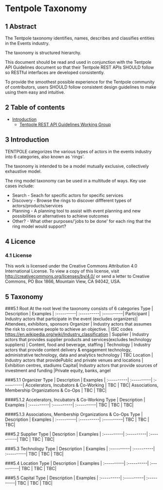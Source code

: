 # Tentpole Taxonomy

## 1 Abstract

The Tentpole taxonomy identifies, names, describes and classifies entities in the Events industry.

The taxonomy is structured hierarchy.

This document should be read and used in conjunction with the Tentpole API Guidelines document so that their Tentpole REST APIs SHOULD follow so RESTful interfaces are developed consistently.

To provide the smoothest possible experience for the Tentpole community of contributors, users SHOULD follow consistent design guidelines to make using them easy and intuitive.

## 2 Table of contents
<!-- TOC depthFrom:1 depthTo:3 withLinks:1 updateOnSave:1 orderedList:0 -->

- [Introduction](#Introduction)
	- [Tentpole REST API Guidelines Working Group](#Tentpole-rest-api-guidelines-working-group)

<!-- /TOC -->

## 3 Introduction
TENTPOLE categorizes the various types of actors in the events industry into 6 categories, also known as 'rings'. 

The taxonomy is intended to be a model mutually exclusive, collectively exhaustive model.

The ring model taxonomy can be used in a multitude of ways. Key use cases include:

* Search - Seach for specific actors for specific services
* Discovery - Browse the rings to discover diffferent types of actors/products/services
* Planning - A planning tool to assist with event planning and new possibilities or alternatives to achieve outcomes 
* Other? - What other purposes/'jobs to be done' for each ring that the ring model would support?


## 4 Licence

### 4.1 License

This work is licensed under the Creative Commons Attribution 4.0 International License.
To view a copy of this license, visit http://creativecommons.org/licenses/by/4.0/ or send a letter to Creative Commons, PO Box 1866, Mountain View, CA 94042, USA.

## 5 Taxonomy

###5.1 Root 
At the root level the taxonomy consists of 6 categories
Type | Description | Examples |
:----------| :----------| :----------| 
Participant | Industry actors that participate in the event (excludes organizers)| Attendees, exhibitors, sponsors
Organizer | Industry actors that assumes the risk to convene people to achieve an objective. | ISIC codes https://en.wikipedia.org/wiki/Industry_classification |
Supplier | Industry actors that provides supplier products and services(excludes technology suppliers) | Content, food and beverage, staffing |
Technology | Industry actors that provide content delivery & engagement technology, administrative technology, data and analytics technology | TBC
Location | Industry actors that providePublic and private venues and locations |  Exhibition centres, stadiums
Capital| Industry actors that provide sources of investment and funding |Private equity, banks, angel

###5.1.1 Organizer
Type | Description | Examples |
:----------| :----------| :----------| 
Accelerators, Incubators & Co-Working | TBC | TBC| 
Associations, Membership Organizations & Co-Ops | TBC | TBC| 

####5.1.2 Accelerators, Incubators & Co-Working 
Type | Description | Examples |
:----------| :----------| :----------| 
TBC | TBC | TBC| 

####5.1.3 Associations, Membership Organizations & Co-Ops
Type | Description | Examples |
:----------| :----------| :----------| 
TBC | TBC | TBC| 

###5.2 Supplier
Type | Description | Examples |
:----------| :----------| :----------| 
TBC | TBC | TBC| 

###5.3 Technology
Type | Description | Examples |
:----------| :----------| :----------| 
TBC | TBC | TBC| 

###5.4 Location
Type | Description | Examples |
:----------| :----------| :----------|
TBC | TBC | TBC|

###5.5 Capital
Type | Description | Examples |
:----------| :----------| :----------| 
TBC | TBC | TBC| 